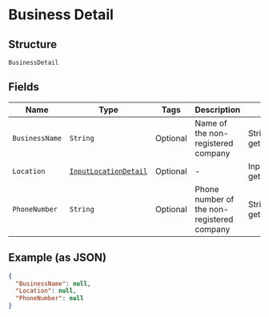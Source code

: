 
# Business Detail

## Structure

`BusinessDetail`

## Fields

| Name | Type | Tags | Description | Getter | Setter |
|  --- | --- | --- | --- | --- | --- |
| `BusinessName` | `String` | Optional | Name of the non-registered company | String getBusinessName() | setBusinessName(String businessName) |
| `Location` | [`InputLocationDetail`](../../doc/models/input-location-detail.md) | Optional | - | InputLocationDetail getLocation() | setLocation(InputLocationDetail location) |
| `PhoneNumber` | `String` | Optional | Phone number of the non-registered company | String getPhoneNumber() | setPhoneNumber(String phoneNumber) |

## Example (as JSON)

```json
{
  "BusinessName": null,
  "Location": null,
  "PhoneNumber": null
}
```

